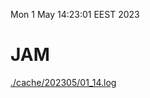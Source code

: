 Mon  1 May 14:23:01 EEST 2023
# JAM
<a href='./cache/202305/01_14.log'>./cache/202305/01_14.log</a>
